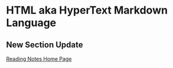 # HTML aka HyperText Markdown Language

## New Section Update


[Reading Notes Home Page](README.md)
